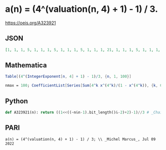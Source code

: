 # a\(n\) \= \(4^\(valuation\(n, 4\) \+ 1\) \- 1\) / 3\.
https://oeis.org/A323921
## JSON
```JSON
[1, 1, 1, 5, 1, 1, 1, 5, 1, 1, 1, 5, 1, 1, 1, 21, 1, 1, 1, 5, 1, 1, 1, 5, 1, 1, 1, 5, 1, 1, 1, 21, 1, 1, 1, 5, 1, 1, 1, 5, 1, 1, 1, 5, 1, 1, 1, 21, 1, 1, 1, 5, 1, 1, 1, 5, 1, 1, 1, 5, 1, 1, 1, 85, 1, 1, 1, 5, 1, 1, 1, 5, 1, 1, 1, 5, 1, 1, 1, 21, 1, 1, 1, 5, 1, 1, 1, 5, 1, 1, 1, 5, 1, 1, 1, 21, 1, 1, 1, 5]
```
## Mathematica
```Mathematica
Table[(4^(IntegerExponent[n, 4] + 1) - 1)/3, {n, 1, 100}]
```
```Mathematica
nmax = 100; CoefficientList[Series[Sum[4^k x^(4^k)/(1 - x^(4^k)), {k, 0, Floor[Log[4, nmax]] + 1}], {x, 0, nmax}], x] // Rest
```
## Python
```Python
def A323921(n): return ((1<<((~n&n-1).bit_length()&-2)+2)-1)//3 # _Chai Wah Wu_, Jul 09 2022
```
## PARI
```PARI
a(n) = (4^(valuation(n, 4) + 1) - 1) / 3; \\ _Michel Marcus_, Jul 09 2022
```
